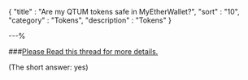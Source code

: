{
"title"       : "Are my QTUM tokens safe in MyEtherWallet?",
"sort"        : "10",
"category"    : "Tokens",
"description" : "Tokens"
}

---%

###[Please Read this thread for more details.](https://www.reddit.com/r/Qtum/comments/6wjfu7/erc20_qtum_tokens_safe_in_myetherwallet/)

(The short answer: yes)
